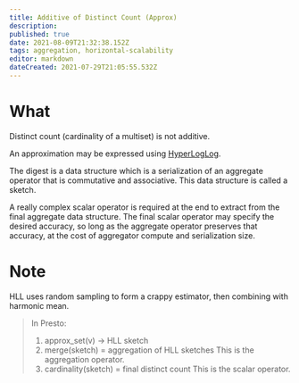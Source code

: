 ```yaml
---
title: Additive of Distinct Count (Approx)
description: 
published: true
date: 2021-08-09T21:32:38.152Z
tags: aggregation, horizontal-scalability
editor: markdown
dateCreated: 2021-07-29T21:05:55.532Z
---
```


# What

Distinct count (cardinality of a multiset) is not additive.

An approximation may be expressed using [HyperLogLog](https://en.wikipedia.org/wiki/HyperLogLog).

The digest is a data structure which is a serialization of an aggregate operator that is commutative and associative.  This data structure is called a sketch.

A really complex scalar operator is required at the end to extract from the final aggregate data structure. The final scalar operator may specify the desired accuracy, so long as the aggregate operator preserves that accuracy, at the cost of aggregator compute and serialization size.

# Note

HLL uses random sampling to form a crappy estimator, then combining with harmonic mean.

> In Presto:
> 1. approx_set(v) -> HLL sketch
> 2. merge(sketch) = aggregation of HLL sketches
>    This is the aggregation operator.
> 3. cardinality(sketch) = final distinct count
>    This is the scalar operator.
